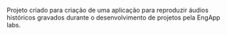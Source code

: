 Projeto criado para criação de uma aplicação para reproduzir áudios históricos gravados durante o desenvolvimento de projetos pela EngApp labs.
